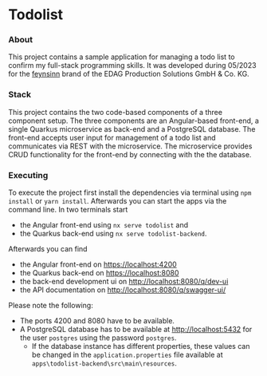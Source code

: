 # Todolist

### About

This project contains a sample application for managing a todo list to confirm my full-stack programming skills.
It was developed during 05/2023 for the [feynsinn](https://www.feynsinn.de/) brand of the EDAG Production Solutions GmbH & Co. KG.

### Stack

This project contains the two code-based components of a three component setup.
The three components are an Angular-based front-end, a single Quarkus microservice as back-end and a PostgreSQL database.
The front-end accepts user input for management of a todo list and communicates via REST with the microservice.
The microservice provides CRUD functionality for the front-end by connecting with the the database.

### Executing

To execute the project first install the dependencies via terminal using `npm install` or `yarn install`.
Afterwards you can start the apps via the command line.
In two terminals start

- the Angular front-end using `nx serve todolist` and
- the Quarkus back-end using `nx serve todolist-backend`.

Afterwards you can find

- the Angular front-end on [https://localhost:4200](https://localhost:4200)
- the Quarkus back-end on [https://localhost:8080](https://localhost:8080)
- the back-end development ui on [http://localhost:8080/q/dev-ui](http://localhost:8080/q/dev-ui)
- the API documentation on [http://localhost:8080/q/swagger-ui/](http://localhost:8080/q/swagger-ui/)

Please note the following:

- The ports 4200 and 8080 have to be available.
- A PostgreSQL database has to be available at [http://localhost:5432](http://localhost:5432) for the user `postgres` using the password `postgres`.
  - If the database instance has different properties, these values can be changed in the `application.properties` file available at `apps\todolist-backend\src\main\resources`.
